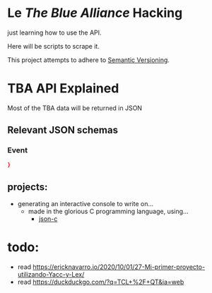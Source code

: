 # Le *The Blue Alliance* Hacking

just learning how to use the API.

Here will be scripts to scrape it.

This project attempts to adhere to [Semantic Versioning](https://semver.org/).

# TBA API Explained
Most of the TBA data will be returned in JSON

## Relevant JSON schemas

### Event
```json
}
```


## projects:
- generating an interactive console to write on...
  - made in the glorious C programming language, using...
    - [json-c](https://github.com/json-c/json-c)


# todo:
- read https://ericknavarro.io/2020/10/01/27-Mi-primer-proyecto-utilizando-Yacc-y-Lex/
- read https://duckduckgo.com/?q=TCL+%2F+QT&ia=web
